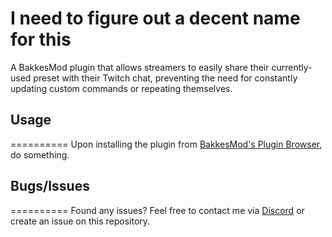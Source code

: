 # I need to figure out a decent name for this
A BakkesMod plugin that allows streamers to easily share their currently-used preset with their Twitch chat, preventing the need for constantly updating custom commands or repeating themselves.

## Usage
==========
Upon installing the plugin from [BakkesMod's Plugin Browser](https://bakkesplugins.com/plugin-search), do something.


## Bugs/Issues
==========
Found any issues? Feel free to contact me via [Discord](https://discord.com/users/221188745414574080) or create an issue on this repository.
